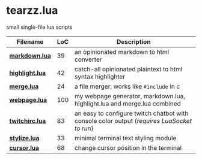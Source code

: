 # tearzz.lua
small single-file lua scripts

|  Filename | LoC | Description |
|-----------|-----|-------------|
| **[markdown.lua](markdown.lua)** | 39 | an opinionated markdown to html converter |
| **[highlight.lua](highlight.lua)** | 42 | catch-all opinionated plaintext to html syntax highlighter |
| **[merge.lua](merge.lua)** | 24 | a file merger, works like `#include` in c |
| **[webpage.lua](webpage.lua)** | 100 | my webpage generator, markdown.lua, highlight.lua and merge.lua combined |
| **[twitchirc.lua](twitchirc.lua)** | 83 | an easy to configure twitch chatbot with console color output (_requires LuaSocket to run_) |
| **[stylize.lua](stylize.lua)** | 33 | minimal terminal text styling module |
| **[cursor.lua](cursor.lua)** | 68 | change cursor position in the terminal |
